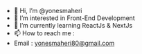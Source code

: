 - 👋 Hi, I’m @yonesmaheri
- 👀 I’m interested in Front-End Development
- 🌱 I’m currently learning ReactJs & NextJs
- 📫 How to reach me :
- Email : yonesmaheri80@gmail.com

<!---
yonesmaheri/yonesmaheri is a ✨ special ✨ repository because its `README.md` (this file) appears on your GitHub profile.
You can click the Preview link to take a look at your changes.
--->
